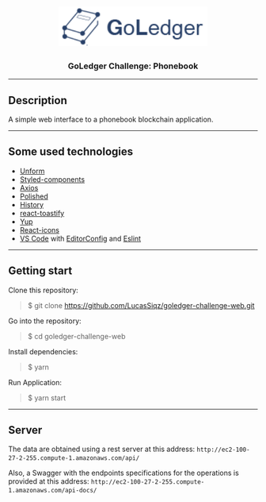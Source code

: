 <h1 align="center">
  <img alt="Goledger" title="Goledger" src="https://raw.githubusercontent.com/LucasSiqz/goledger-challenge-web/master/src/assets/logo_final.png" width="300px" />
<h3 align="center">
  GoLedger Challenge: Phonebook
</h3>
</h1>

---

## Description

A simple web interface to a phonebook blockchain application.

---

## Some used technologies

- [Unform](https://github.com/Rocketseat/unform)
- [Styled-components](https://styled-components.com/)
- [Axios](https://github.com/axios/axios)
- [Polished](https://polished.js.org/)
- [History](https://www.npmjs.com/package/history)
- [react-toastify](https://fkhadra.github.io/react-toastify/)
- [Yup](https://www.npmjs.com/package/yup)
- [React-icons](http://react-icons.github.io/react-icons/)
- [VS Code](https://code.visualstudio.com/) with [EditorConfig](https://marketplace.visualstudio.com/items?itemName=EditorConfig.EditorConfig) and [Eslint](https://marketplace.visualstudio.com/items?itemName=dbaeumer.vscode-eslint)

---

## Getting start

Clone this repository:

> \$ git clone https://github.com/LucasSiqz/goledger-challenge-web.git

Go into the repository:

> \$ cd goledger-challenge-web

Install dependencies:

> \$ yarn

Run Application:

> \$ yarn start

---

## Server

The data are obtained using a rest server at this address: `http://ec2-100-27-2-255.compute-1.amazonaws.com/api/`

Also, a Swagger with the endpoints specifications for the operations is provided at this address: `http://ec2-100-27-2-255.compute-1.amazonaws.com/api-docs/`
